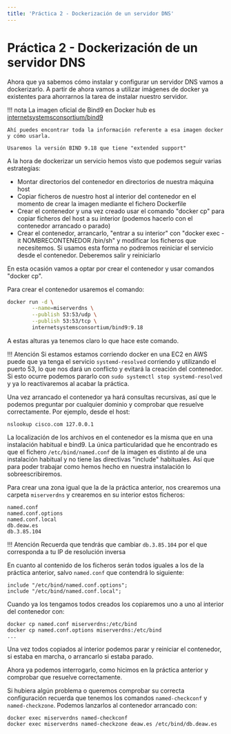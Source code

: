 ```yaml
---
title: 'Práctica 2 - Dockerización de un servidor DNS'
---
```


# Práctica 2 - Dockerización de un servidor DNS

Ahora que ya sabemos cómo instalar y configurar un servidor DNS vamos a dockerizarlo. A partir de ahora vamos a utilizar imágenes de docker ya existentes para ahorrarnos la tarea de instalar nuestro servidor.

!!! nota
    La imagen oficial de Bind9 en Docker hub es [internetsystemsconsortium/bind9](https://hub.docker.com/r/internetsystemsconsortium/bind9)

    Ahí puedes encontrar toda la información referente a esa imagen docker y cómo usarla.

    Usaremos la versión BIND 9.18 que tiene "extended support"

A la hora de dockerizar un servicio hemos visto que podemos seguir varias estrategias:

* Montar directorios del contenedor en directorios de nuestra máquina host
* Copiar ficheros de nuestro host al interior del contenedor en el momento de crear la imagen mediante el fichero Dockerfile
* Crear el contenedor y una vez creado usar el comando "docker cp" para copiar ficheros del host a su interior (podemos hacerlo con el contenedor arrancado o parado)
* Crear el contenedor, arrancarlo, "entrar a su interior" con "docker exec -it NOMBRECONTENEDOR /bin/sh" y modificar los ficheros que necesitemos. Si usamos esta forma no podremos reiniciar el servicio desde el contenedor. Deberemos salir y reiniciarlo

En esta ocasión vamos a optar por crear el contenedor y usar comandos "docker cp".

Para crear el contenedor usaremos el comando:

```sh
docker run -d \
        --name=miserverdns \
        --publish 53:53/udp \
        --publish 53:53/tcp \
        internetsystemsconsortium/bind9:9.18
```

A estas alturas ya tenemos claro lo que hace este comando.

!!! Atención
    Si estamos estamos corriendo docker en una EC2 en AWS puede que ya tenga el servicio `systemd-resolved` corriendo y utilizando el puerto 53, lo que nos dará un conflicto y evitará la creación del contenedor. Si esto ocurre podemos pararlo con `sudo systemctl stop systemd-resolved` y ya lo reactivaremos al acabar la práctica.

Una vez arrancado el contenedor ya hará consultas recursivas, así que le podemos preguntar por cualquier dominio y comprobar que resuelve correctamente. Por ejemplo, desde el host:

```
nslookup cisco.com 127.0.0.1
```

La localización de los archivos en el contenedor es la misma que en una instalación habitual e bind9. La única particularidad que he encontrado es que el fichero `/etc/bind/named.conf` de la imagen es distinto al de una instalación habitual y no tiene las directivas "include" habituales. Así que para poder trabajar como hemos hecho en nuestra instalación lo sobreescribiremos.

Para crear una zona igual que la de la práctica anterior, nos crearemos una carpeta `miserverdns` y crearemos en su interior estos ficheros:

```
named.conf
named.conf.options
named.conf.local
db.deaw.es
db.3.85.104
```

!!! Atención
    Recuerda que tendrás que cambiar `db.3.85.104` por el que corresponda a tu IP de resolución inversa

En cuanto al contenido de los ficheros serán todos iguales a los de la práctica anterior, salvo `named.conf` que contendrá lo siguiente:

``` 
include "/etc/bind/named.conf.options";
include "/etc/bind/named.conf.local";
```

Cuando ya los tengamos todos creados los copiaremos uno a uno al interior del contenedor con:

```
docker cp named.conf miserverdns:/etc/bind
docker cp named.conf.options miserverdns:/etc/bind
...
```

Una vez todos copiados al interior podemos parar y reiniciar el contenedor, si estaba en marcha, o arrancarlo si estaba parado.

Ahora ya podemos interrogarlo, como hicimos en la práctica anterior y comprobar que resuelve correctamente.

Si hubiera algún problema o queremos comprobar su correcta configuración recuerda que tenemos los comandos `named-checkconf` y `named-checkzone`. Podemos lanzarlos al contenedor arrancado con:

```
docker exec miserverdns named-checkconf
docker exec miserverdns named-checkzone deaw.es /etc/bind/db.deaw.es
```
